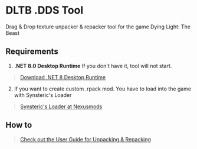 # DLTB .DDS Tool
Drag &amp; Drop texture unpacker &amp; repacker tool for the game Dying Light: The Beast

## Requirements

1) **.NET 8.0 Desktop Runtime** If you don't have it, tool will not start.
> [Download .NET 8 Desktop Runtime](https://builds.dotnet.microsoft.com/dotnet/WindowsDesktop/8.0.20/windowsdesktop-runtime-8.0.20-win-x64.exe)

2) If you want to create custom .rpack mod. You have to load into the game with Synsteric's Loader

> [Synsteric's Loader at Nexusmods](https://www.nexusmods.com/dyinglightthebeast/mods/99)

## How to
> [Check out the User Guide for Unpacking & Repacking](https://github.com/metalheadbangg/DLTB-.DDS-Tool/wiki/User-Guide)
